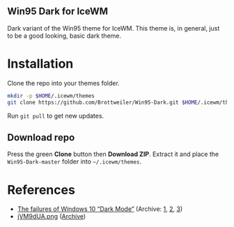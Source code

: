 Win95 Dark for IceWM
--------------------

Dark variant of the Win95 theme for IceWM. 
This theme is, in general, just to be a good looking, basic dark theme.

# Installation

Clone the repo into your themes folder.
```bash
mkdir -p $HOME/.icewm/themes
git clone https://github.com/Brottweiler/Win95-Dark.git $HOME/.icewm/themes
```
Run `git pull` to get new updates.

## Download repo

Press the green **Clone** button then **Download ZIP**. Extract it and place the `Win95-Dark-master` folder into `~/.icewm/themes`.

# References

- [The failures of Windows 10 “Dark Mode”](https://bc-programming.com/blogs/2019/04/the-failures-of-windows-10-dark-mode/) (Archive: [1](https://archive.ph/KAHEU), [2](https://archive.ph/NmqGr), [3](https://archive.ph/BAqus))
- [jVM9dUA.png](https://i.imgur.com/jVM9dUA.png) ([Archive](https://archive.ph/wP5L4))
